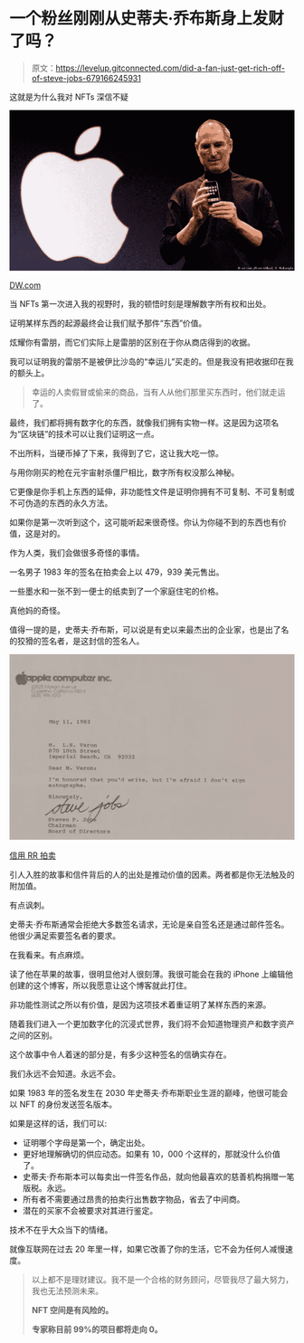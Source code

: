 # 一个粉丝刚刚从史蒂夫·乔布斯身上发财了吗？

> 原文：<https://levelup.gitconnected.com/did-a-fan-just-get-rich-off-of-steve-jobs-679166245931>

这就是为什么我对 NFTs 深信不疑

![](img/b034537d22f2955b46f4c7b505494a8c.png)

[DW.com](https://www.dw.com/en/steve-jobs-left-us-five-years-ago-and-one-more-thing/a-35934401)

当 NFTs 第一次进入我的视野时，我的顿悟时刻是理解数字所有权和出处。

证明某样东西的起源最终会让我们赋予那件“东西”价值。

炫耀你有雷朋，而它们实际上是雷朋的区别在于你从商店得到的收据。

我可以证明我的雷朋不是被伊比沙岛的“幸运儿”买走的。但是我没有把收据印在我的额头上。

> 幸运的人卖假冒或偷来的商品，当有人从他们那里买东西时，他们就走运了。

最终，我们都将拥有数字化的东西，就像我们拥有实物一样。这是因为这项名为“区块链”的技术可以让我们证明这一点。

不出所料，当硬币掉了下来，我得到了它，这让我大吃一惊。

与用你刚买的枪在元宇宙射杀僵尸相比，数字所有权没那么神秘。

它更像是你手机上东西的延伸，非功能性文件是证明你拥有不可复制、不可复制或不可伪造的东西的永久方法。

如果你是第一次听到这个，这可能听起来很奇怪。你认为你碰不到的东西也有价值，这是对的。

作为人类，我们会做很多奇怪的事情。

一名男子 1983 年的签名在拍卖会上以 479，939 美元售出。

一些墨水和一张不到一便士的纸卖到了一个家庭住宅的价格。

真他妈的奇怪。

值得一提的是，史蒂夫·乔布斯，可以说是有史以来最杰出的企业家，也是出了名的狡猾的签名者，是这封信的签名人。

![](img/31bd7713321a4b0874fc5eaf5e09672d.png)

[信用 RR 拍卖](https://www.newsweek.com/steve-jobs-letter-saying-he-doesnt-sign-autographs-sells-almost-500k-1621951)

引人入胜的故事和信件背后的人的出处是推动价值的因素。两者都是你无法触及的附加值。

有点讽刺。

史蒂夫·乔布斯通常会拒绝大多数签名请求，无论是亲自签名还是通过邮件签名。他很少满足索要签名者的要求。

在我看来。有点麻烦。

读了他在苹果的故事，很明显他对人很刻薄。我很可能会在我的 iPhone 上编辑他创建的这个博客，所以我愿意让这个博客就此打住。

非功能性测试之所以有价值，是因为这项技术着重证明了某样东西的来源。

随着我们进入一个更加数字化的沉浸式世界，我们将不会知道物理资产和数字资产之间的区别。

这个故事中令人着迷的部分是，有多少这种签名的信确实存在。

我们永远不会知道。永远不会。

如果 1983 年的签名发生在 2030 年史蒂夫·乔布斯职业生涯的巅峰，他很可能会以 NFT 的身份发送签名版本。

如果是这样的话，我们可以:

*   证明哪个字母是第一个，确定出处。
*   更好地理解确切的供应动态。如果有 10，000 个这样的，那就没什么价值了。
*   史蒂夫·乔布斯本可以每卖出一件签名作品，就向他最喜欢的慈善机构捐赠一笔版税。永远。
*   所有者不需要通过昂贵的拍卖行出售数字物品，省去了中间商。
*   潜在的买家不会被要求对其进行鉴定。

技术不在乎大众当下的情绪。

就像互联网在过去 20 年里一样，如果它改善了你的生活，它不会为任何人减慢速度。

> 以上都不是理财建议。我不是一个合格的财务顾问，尽管我尽了最大努力，我也无法预测未来。
> 
> **NFT 空间是有风险的。**
> 
> **专家称目前 99%的项目都将走向 0。**
